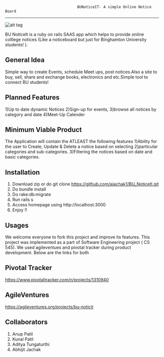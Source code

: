                                      BUNoticeIT- A simple Online Notice Board
---------------------------------------------------------------------------------------
                                    
![alt tag](http://i172.photobucket.com/albums/w27/Kunal_Patil/scrshot_zpsuvwv2rrs.jpg)

BU NoticeIt is a ruby on rails SAAS app which helps to provide online colllege notices (Like a noticeboard but just for Binghamton University students! ). 

General Idea
---------------------------------------------------------------------------------------
Simple way to create Events, schedule Meet ups, post notices.Also a site to buy, sell, share and exchange books, electronics and etc.Simple tool to connect BU students! 

Planned Features
---------------------------------------------------------------------------------------
1)Up to date dynamic Notices 
2)Sign-up for events, 
3)browse all notices by category and date 
4)Meet-Up Calender 

Minimum Viable Product 
---------------------------------------------------------------------------------------
The Application will contain the ATLEAST the following features
1)Ability for the user to Create, Update & Delete a notice based on selecting 
2)particular categories and sub-categories. 
3)Filtering the notices based on date and basic categories. 

Installation
---------------------------------------------------------------------------------------
1) Download zip or do git clone https://github.com/ajachak1/BU_NoticeIt.git
2) Do bundle install
3) Do rake:db:migrate
4) Run rails s
5) Access homepage using http://localhost:3000
6) Enjoy !!

Usages
---------------------------------------------------------------------------------------
We welcome everyone to fork this project and improve its features. This project was implemented as a part of Software Engineering project ( CS 545). We used agileventues and pivotal tracker during product development. Below are the links for both 

Pivotal Tracker 
---------------------------------------------------------------------------------------
https://www.pivotaltracker.com/n/projects/1310940

AgileVentures
---------------------------------------------------------------------------------------
https://agileventures.org/projects/bu-noticit

Collaborators
---------------------------------------------------------------------------------------
1) Anup Patil                                                                                                                 
2) Kunal Patil                                                                                                                
3) Aditya Tungaturthi                                                                                                         
4) Abhijit Jachak


